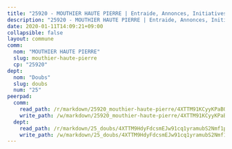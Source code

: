 ```yaml
---
title: "25920 - MOUTHIER HAUTE PIERRE | Entraide, Annonces, Initiatives"
description: "25920 - MOUTHIER HAUTE PIERRE | Entraide, Annonces, Initiatives"
date: 2020-01-11T14:09:21+09:00
collapsible: false
layout: commune
comm:
  nom: "MOUTHIER HAUTE PIERRE"
  slug: mouthier-haute-pierre
  cp: "25920"
dept:
  nom: "Doubs"
  slug: doubs
  num: "25"
peerpad:
  comm:
    read_path: /r/markdown/25920_mouthier-haute-pierre/4XTTM91KCyyKPaBQjapAR1RW1aDR5BoKtEnDS78rLMM5MmCJ1
    write_path: /w/markdown/25920_mouthier-haute-pierre/4XTTM91KCyyKPaBQjapAR1RW1aDR5BoKtEnDS78rLMM5MmCJ1-K3TgU9VLf9ZzktJkN9E5CaZSQ2BfGP5HpovZqNCr78P46EXfGuZrN3aR1jeWk3MHSisbRt2JPBt1wHDBXfgv4zDvftZXHxkj9XJZPxoxVbqhJD44wssiezGeA8g1kcA1qazEHpvy
  dept:
    read_path: /r/markdown/25_doubs/4XTTM9HdyFdcsmEJw91cq1yramubS2Nmf1ps2s84xcMxY74Zv
    write_path: /w/markdown/25_doubs/4XTTM9HdyFdcsmEJw91cq1yramubS2Nmf1ps2s84xcMxY74Zv-K3TgURza6A4QY75MscA2g52nUX9tjMQaHW9mgBSgyRKNNp3M6gkaXA9iDDtpbSx22mTSZbQLYS1izbwsznz8e9u5BERCmGKxZ379xV2nAaDe1bGyxrjytc7G1EcbGtknRFYQ1Lxp
---
```


